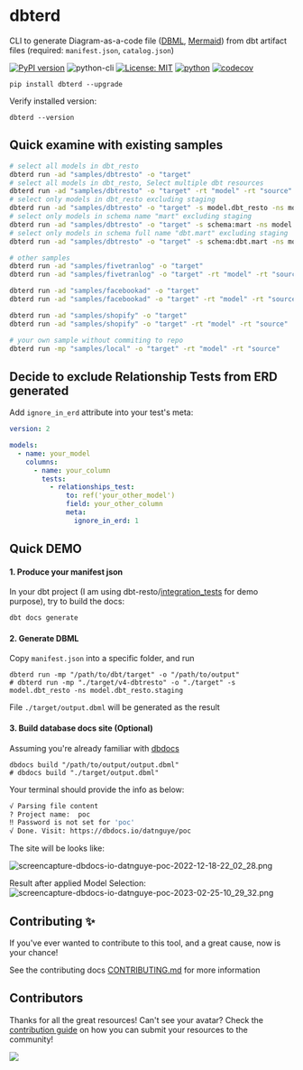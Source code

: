 # dbterd
CLI to generate Diagram-as-a-code file ([DBML](https://dbdiagram.io/d), [Mermaid](https://mermaid-js.github.io/mermaid-live-editor/)) from dbt artifact files (required: `manifest.json`, `catalog.json`)

[![PyPI version](https://badge.fury.io/py/dbterd.svg)](https://pypi.org/project/dbterd/)
![python-cli](https://img.shields.io/badge/CLI-Python-FFCE3E?labelColor=14354C&logo=python&logoColor=white)
[![License: MIT](https://img.shields.io/badge/License-MIT-yellow.svg)](https://opensource.org/licenses/MIT)
[![python](https://img.shields.io/badge/Python-3.9|3.10|3.11-3776AB.svg?style=flat&logo=python&logoColor=white)](https://www.python.org)
[![codecov](https://codecov.io/gh/datnguye/dbterd/branch/main/graph/badge.svg?token=N7DMQBLH4P)](https://codecov.io/gh/datnguye/dbterd)

```
pip install dbterd --upgrade
```

Verify installed version:
```
dbterd --version
```

## Quick examine with existing samples
```bash
# select all models in dbt_resto
dbterd run -ad "samples/dbtresto" -o "target"
# select all models in dbt_resto, Select multiple dbt resources
dbterd run -ad "samples/dbtresto" -o "target" -rt "model" -rt "source"
# select only models in dbt_resto excluding staging
dbterd run -ad "samples/dbtresto" -o "target" -s model.dbt_resto -ns model.dbt_resto.staging
# select only models in schema name "mart" excluding staging
dbterd run -ad "samples/dbtresto" -o "target" -s schema:mart -ns model.dbt_resto.staging
# select only models in schema full name "dbt.mart" excluding staging
dbterd run -ad "samples/dbtresto" -o "target" -s schema:dbt.mart -ns model.dbt_resto.staging

# other samples
dbterd run -ad "samples/fivetranlog" -o "target"
dbterd run -ad "samples/fivetranlog" -o "target" -rt "model" -rt "source"

dbterd run -ad "samples/facebookad" -o "target"
dbterd run -ad "samples/facebookad" -o "target" -rt "model" -rt "source"

dbterd run -ad "samples/shopify" -o "target"
dbterd run -ad "samples/shopify" -o "target" -rt "model" -rt "source"

# your own sample without commiting to repo
dbterd run -mp "samples/local" -o "target" -rt "model" -rt "source"
```

## Decide to exclude Relationship Tests from ERD generated
Add `ignore_in_erd` attribute into your test's meta:
```yml
version: 2

models:
  - name: your_model
    columns:
      - name: your_column
        tests:
          - relationships_test:
              to: ref('your_other_model')
              field: your_other_column
              meta:
                ignore_in_erd: 1
```

## Quick DEMO
#### 1. Produce your manifest json

In your dbt project (I am using dbt-resto/[integration_tests](https://github.com/datnguye/dbt-resto) for demo purpose), try to build the docs:
```bash
dbt docs generate
```

#### 2. Generate DBML
Copy `manifest.json` into a specific folder, and run
```
dbterd run -mp "/path/to/dbt/target" -o "/path/to/output"
# dbterd run -mp "./target/v4-dbtresto" -o "./target" -s model.dbt_resto -ns model.dbt_resto.staging
```

File `./target/output.dbml` will be generated as the result

#### 3. Build database docs site (Optional)
Assuming you're already familiar with [dbdocs](https://dbdocs.io/docs#installation)
```
dbdocs build "/path/to/output/output.dbml"
# dbdocs build "./target/output.dbml"
```

Your terminal should provide the info as below:
```bash
√ Parsing file content
? Project name:  poc
‼ Password is not set for 'poc'
√ Done. Visit: https://dbdocs.io/datnguye/poc
```

The site will be looks like:

![screencapture-dbdocs-io-datnguye-poc-2022-12-18-22_02_28.png](https://raw.githubusercontent.com/datnguye/dbterd/main/assets/images/screencapture-dbdocs-io-datnguye-poc-2022-12-18-22_02_28.png)

Result after applied Model Selection:
![screencapture-dbdocs-io-datnguye-poc-2023-02-25-10_29_32.png](https://raw.githubusercontent.com/datnguye/dbterd/main/assets/images/screencapture-dbdocs-io-datnguye-poc-2023-02-25-10_29_32.png)


## Contributing ✨
If you've ever wanted to contribute to this tool, and a great cause, now is your chance!

See the contributing docs [CONTRIBUTING.md](https://github.com/datnguye/dbterd/blob/main/CONTRIBUTING.md) for more information


## Contributors

Thanks for all the great resources! Can't see your avatar? Check the [contribution guide](https://dbterd.datnguyen.de/latest/nav/development/contributing-guide.html) on how you can submit your resources to the community!

<a href="https://github.com/datnguye/dbterd/graphs/contributors">
  <img src="https://contrib.rocks/image?repo=datnguye/dbterd" />
</a>
